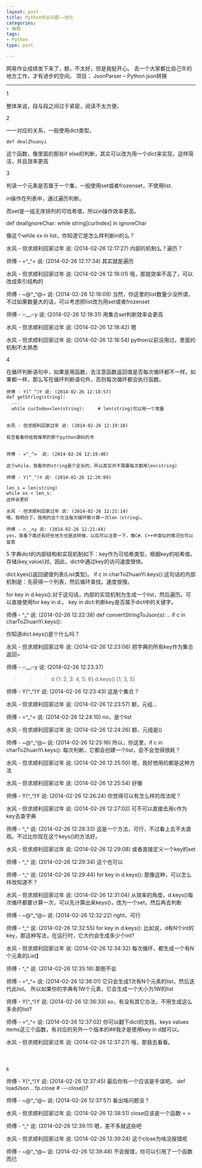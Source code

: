 ```yaml
---
layout: post
title: Python作业问题——优化
categories:
- 编程
tags: 
- Python
type: post

---
```


网易作业成绩发下来了，额，不太好，但是我挺开心。
去一个大家都比自己牛的地方工作，才有进步的空间。
项目：
JsonParser – Python json转换


----------


1

整体来说，段与段之间过于紧密，阅读不太方便。


2 

一一对应的关系，一般使用dict类型。

`def dealZhuanyi`

这个函数，像里面的那些if else的判断，其实可以改为用一个dict来实现，这样简洁，并且效率更高



3

判读一个元素是否属于一个集，一般使用set或者frozenset，不使用list.

in操作在列表中，通过遍历判断。

而set是一组无序排列的可哈希值，所以in操作效率更高。



def dealIgnoreChar:
  while string[curIndex] in ignoreChar

像这个while xx in list，你知道它是怎么样判断in的么？

水风 - 但求顺利回家过年 说: (2014-02-26 12:17:27)
内部的机制么？遍历？

师傅 - =^_^=  说: (2014-02-26 12:17:34)
其实就是遍历

水风 - 但求顺利回家过年 说: (2014-02-26 12:18:01)
哦，那就效率不高了，可以改成索引结构的

师傅 - ~@^_^@~ 说: (2014-02-26 12:18:09)
当然，你这里的list数量少没所谓，不过如果数量大的话，可以考虑把list改为用set或者frozenset

师傅 - ∩__∩y 说: (2014-02-26 12:18:31)
用集合set判断效率会更高

水风 - 但求顺利回家过年 说: (2014-02-26 12:18:42)
嗯

水风 - 但求顺利回家过年 说: (2014-02-26 12:18:54)
python以前没用过，里面的机制不太熟悉



4 

在循环判断语句中，如果是用函数，去注意函数返回值是否每次循环都不一样。如果都一样，那么写在循环判断语句外，否则每次循环都会执行函数。

```
师傅 - Y(^_^)Y 说: (2014-02-26 12:18:57)
def getString(string):
  ...
  while curIndex<len(string):     # len(string)可以用一个常量


水风 - 但求顺利回家过年 说: (2014-02-26 12:19:10)

有空看看你给我推荐的那个python源码的书


师傅 - =^_^=  说: (2014-02-26 12:19:46)

这个while，我看你的string是个定长的，所以其实并不需要每次都用len(string)

师傅 - Y(^_^)Y 说: (2014-02-26 12:20:09)

len_s = len(string)
while xx < len_s:
这样会更好

水风 - 但求顺利回家过年 说: (2014-02-26 12:21:14)
哦，我明白了，我用的这个方法每次循环都计算一次len（string）。

师傅 - ∩__∩y 说: (2014-02-26 12:21:44)
yes，我看下面还有好些地方也是这样做，以后可以注意一下，像C#、C++中类似的情况也可以留意

```

5 字典dict的内部结构和实现机制如下：key作为可哈希类型，根据key的哈希值，存储(key,value)对。因此，dict中通过key的访问速度很快。

dict.kyes()返回键值列表(List类型)。  if c in charToZhuanYi.keys():这句话的内部机制是：先获得一个列表，然后循环查找，速度很慢。

for key in d.keys():对于这句话，内部的实现机制为生成一个list，然后遍历。可以直接使用for key in d:。 key in dict:判断key是否属于dict中的关键字。

师傅 - ^_^ 说: (2014-02-26 12:22:38)
def convertStringToJson(s):
  ..
  if c in charToZhuanYi.keys():

你知道dict.keys()是个什么吗？

水风 - 但求顺利回家过年 说: (2014-02-26 12:23:06)
把字典的所有key作为集合返回~

师傅 - ∩__∩y 说: (2014-02-26 12:23:37)
>>> d
{1: 2, 3: 4, 5: 6}
>>> d.keys()
[1, 3, 5]

师傅 - Y(^_^)Y 说: (2014-02-26 12:23:43)
这是个集合？

水风 - 但求顺利回家过年 说: (2014-02-26 12:23:57)
额，元组...

师傅 - =^_^=  说: (2014-02-26 12:24:10)
no，是个list

水风 - 但求顺利回家过年 说: (2014-02-26 12:24:26)
额，元组是()

师傅 - ~@^_^@~ 说: (2014-02-26 12:25:16)
所以，你这里，if c in charToZhuanYi.keys():
每次判断，它都会创建一个list，会不会觉得很耗？

水风 - 但求顺利回家过年 说: (2014-02-26 12:25:50)
嗯，我好想用的都是这种方法

水风 - 但求顺利回家过年 说: (2014-02-26 12:25:54)
好像

师傅 - Y(^_^)Y 说: (2014-02-26 12:26:24)
你觉得可以有怎么样的改法呢？

水风 - 但求顺利回家过年 说: (2014-02-26 12:27:02)
可不可以直接去用c作为key去查字典

师傅 - ^_^ 说: (2014-02-26 12:28:33)
这是一个方法，可行，不过看上去不太直观。不过比你现在这个keys()的方法好。

水风 - 但求顺利回家过年 说: (2014-02-26 12:29:08)
或者直接定义一个key的set

师傅 - ^_^ 说: (2014-02-26 12:29:34)
这个也可以

师傅 - ^_^ 说: (2014-02-26 12:29:44)
for key in d.keys():
那像这种，可以怎么样改知道不？

水风 - 但求顺利回家过年 说: (2014-02-26 12:31:04)
从效率的角度，d.keys()每次循环都要计算一次，可以先计算出来keys()，改为一个set，然后再去判断

师傅 - ~@^_^@~ 说: (2014-02-26 12:32:22)
right，可行

师傅 - ^_^ 说: (2014-02-26 12:32:55)
for key in d.keys():
比如说，d有N个int的key，那这种写法，在运行时，它大约会生成多少个int?

水风 - 但求顺利回家过年 说: (2014-02-26 12:34:32)
每次循环，都生成一个有N个元素的List】

师傅 - ^_^ 说: (2014-02-26 12:35:18)
那倒不会

师傅 - =^_^=  说: (2014-02-26 12:36:01)
它只会生成1次有N个元素的list，然后迭代此list。
所以如果你的字典有1W个元素，它会生成一个大小为1W的list

师傅 - Y(^_^)Y 说: (2014-02-26 12:36:33)
so，有没有其它办法，不用生成这么多余的list?

师傅 - =^_^=  说: (2014-02-26 12:37:02)
你可以翻下dict的文档，keys values items这三个函数，有对应的另外一个版本的##我才是使用key in d就可以。

水风 - 但求顺利回家过年 说: (2014-02-26 12:37:27)
哦，那我去看看。
```



6

```

师傅 - Y(^_^)Y 说: (2014-02-26 12:37:45)
最后你有一个应该是手误吧。
def loadJson
  ..
  fp.close     # ---close()?

师傅 - ~@^_^@~ 说: (2014-02-26 12:37:57)
看出啥问题没？

水风 - 但求顺利回家过年 说: (2014-02-26 12:38:51)
close应该是一个函数 = =

师傅 - ^_^ 说: (2014-02-26 12:39:11)
嗯，差不多就这些吧

水风 - 但求顺利回家过年 说: (2014-02-26 12:39:24)
这个close为啥没报错呢

师傅 - ~@^_^@~ 说: (2014-02-26 12:39:48)
不会报错，你可以引用了一个函数而已

```

